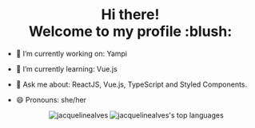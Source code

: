 <h1 align="center">Hi there!<br /> Welcome to my profile :blush:</h1>

<!--
**jacquelinealves/jacquelinealves** is a ✨ _special_ ✨ repository because its `README.md` (this file) appears on your GitHub profile.

Here are some ideas to get you started:

- 🔭 I’m currently working on ...
- 🌱 I’m currently learning ...
- 👯 I’m looking to collaborate on ...
- 🤔 I’m looking for help with ...
- 💬 Ask me about ...
- 📫 How to reach me: ...
- 😄 Pronouns: ...
- ⚡ Fun fact: ...
-->

- 🔭 I’m currently working on: Yampi
- 🌱 I’m currently learning: Vue.js
- 💬 Ask me about: ReactJS, Vue.js, TypeScript and Styled Components.
- 😄 Pronouns: she/her


  <p align="center">
    <img src="https://github-readme-stats.vercel.app/api?username=jacquelinealves&show_icons=true&theme=dracula&include_all_commits=true&count_private=true" alt="jacquelinealves" />
    <img src="https://github-readme-stats.vercel.app/api/top-langs/?username=jacquelinealves&langs_count=8&layout=compact&show_icons=true&theme=dracula" alt="jacquelinealves's top languages"/>
  </p>
